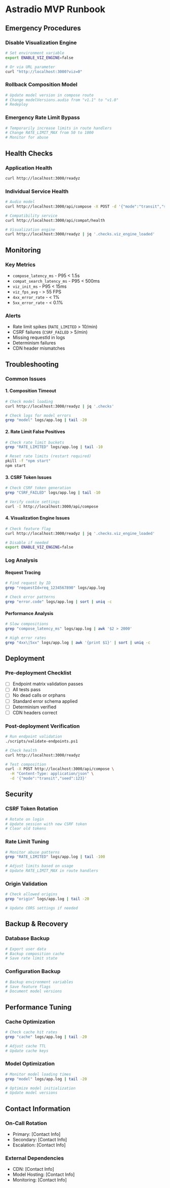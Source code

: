 # Astradio MVP Runbook

## Emergency Procedures

### Disable Visualization Engine
```bash
# Set environment variable
export ENABLE_VIZ_ENGINE=false

# Or via URL parameter
curl "http://localhost:3000?viz=0"
```

### Rollback Composition Model
```bash
# Update model version in compose route
# Change modelVersions.audio from "v1.1" to "v1.0"
# Redeploy
```

### Emergency Rate Limit Bypass
```bash
# Temporarily increase limits in route handlers
# Change RATE_LIMIT_MAX from 50 to 1000
# Monitor for abuse
```

## Health Checks

### Application Health
```bash
curl http://localhost:3000/readyz
```

### Individual Service Health
```bash
# Audio model
curl http://localhost:3000/api/compose -X POST -d '{"mode":"transit","seed":123}'

# Compatibility service
curl http://localhost:3000/api/compat/health

# Visualization engine
curl http://localhost:3000/readyz | jq '.checks.viz_engine_loaded'
```

## Monitoring

### Key Metrics
- `compose_latency_ms` - P95 < 1.5s
- `compat_search_latency_ms` - P95 < 500ms
- `viz_init_ms` - P95 < 15ms
- `viz_fps_avg` - > 55 FPS
- `4xx_error_rate` - < 1%
- `5xx_error_rate` - < 0.1%

### Alerts
- Rate limit spikes (`RATE_LIMITED` > 10/min)
- CSRF failures (`CSRF_FAILED` > 5/min)
- Missing requestId in logs
- Determinism failures
- CDN header mismatches

## Troubleshooting

### Common Issues

#### 1. Composition Timeout
```bash
# Check model loading
curl http://localhost:3000/readyz | jq '.checks'

# Check logs for model errors
grep "model" logs/app.log | tail -20
```

#### 2. Rate Limit False Positives
```bash
# Check rate limit buckets
grep "RATE_LIMITED" logs/app.log | tail -10

# Reset rate limits (restart required)
pkill -f "npm start"
npm start
```

#### 3. CSRF Token Issues
```bash
# Check CSRF token generation
grep "CSRF_FAILED" logs/app.log | tail -10

# Verify cookie settings
curl -I http://localhost:3000/api/compose
```

#### 4. Visualization Engine Issues
```bash
# Check feature flag
curl http://localhost:3000/readyz | jq '.checks.viz_engine_loaded'

# Disable if needed
export ENABLE_VIZ_ENGINE=false
```

### Log Analysis

#### Request Tracing
```bash
# Find request by ID
grep "requestId=req_1234567890" logs/app.log

# Check error patterns
grep "error.code" logs/app.log | sort | uniq -c
```

#### Performance Analysis
```bash
# Slow compositions
grep "compose_latency_ms" logs/app.log | awk '$2 > 2000'

# High error rates
grep "4xx\|5xx" logs/app.log | awk '{print $1}' | sort | uniq -c
```

## Deployment

### Pre-deployment Checklist
- [ ] Endpoint matrix validation passes
- [ ] All tests pass
- [ ] No dead calls or orphans
- [ ] Standard error schema applied
- [ ] Determinism verified
- [ ] CDN headers correct

### Post-deployment Verification
```bash
# Run endpoint validation
./scripts/validate-endpoints.ps1

# Check health
curl http://localhost:3000/readyz

# Test composition
curl -X POST http://localhost:3000/api/compose \
  -H "Content-Type: application/json" \
  -d '{"mode":"transit","seed":123}'
```

## Security

### CSRF Token Rotation
```bash
# Rotate on login
# Update session with new CSRF token
# Clear old tokens
```

### Rate Limit Tuning
```bash
# Monitor abuse patterns
grep "RATE_LIMITED" logs/app.log | tail -100

# Adjust limits based on usage
# Update RATE_LIMIT_MAX in route handlers
```

### Origin Validation
```bash
# Check allowed origins
grep "origin" logs/app.log | tail -20

# Update CORS settings if needed
```

## Backup & Recovery

### Database Backup
```bash
# Export user data
# Backup composition cache
# Save rate limit state
```

### Configuration Backup
```bash
# Backup environment variables
# Save feature flags
# Document model versions
```

## Performance Tuning

### Cache Optimization
```bash
# Check cache hit rates
grep "cache" logs/app.log | tail -20

# Adjust cache TTL
# Update cache keys
```

### Model Optimization
```bash
# Monitor model loading times
grep "model" logs/app.log | tail -20

# Optimize model initialization
# Update model versions
```

## Contact Information

### On-Call Rotation
- Primary: [Contact Info]
- Secondary: [Contact Info]
- Escalation: [Contact Info]

### External Dependencies
- CDN: [Contact Info]
- Model Hosting: [Contact Info]
- Monitoring: [Contact Info]
